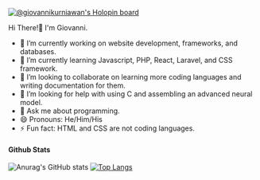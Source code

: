 [![@giovannikurniawan's Holopin board](https://holopin.io/api/user/board?user=giovannikurniawan)](https://holopin.io/@giovannikurniawan)

Hi There!👋 I'm Giovanni.

- 🔭 I’m currently working on website development, frameworks, and databases.
- 🌱 I’m currently learning Javascript, PHP, React, Laravel, and CSS framework.
- 👯 I’m looking to collaborate on learning more coding languages and writing documentation for them.
- 🤔 I’m looking for help with using C and assembling an advanced neural model.
- 💬 Ask me about programming.
- 😄 Pronouns: He/Him/His
- ⚡ Fun fact: HTML and CSS are not coding languages.

#### Github Stats

![Anurag's GitHub stats](https://github-readme-stats.vercel.app/api?username=giovannikurniawan&show_icons=true&theme=radical) 
[![Top Langs](https://github-readme-stats.vercel.app/api/top-langs/?username=giovannikurniawan&layout=compact&show_icons=true&theme=radical)](https://github.com/anuraghazra/github-readme-stats)
